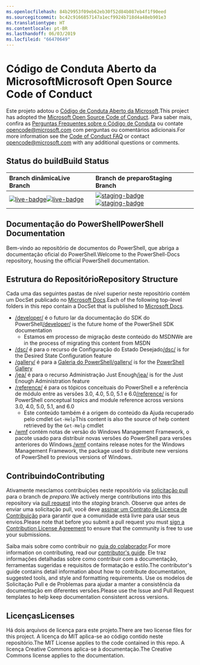 ```yaml
---
ms.openlocfilehash: 84b29953f09eb62eb30f52d84b087eb4f1f90eed
ms.sourcegitcommit: bc42c9166857147a1ecf9924b718d4a48eb901e3
ms.translationtype: HT
ms.contentlocale: pt-BR
ms.lasthandoff: 06/03/2019
ms.locfileid: "66470649"
---
```

# <a name="microsoft-open-source-code-of-conduct"></a><span data-ttu-id="07e34-101">Código de Conduta Aberto da Microsoft</span><span class="sxs-lookup"><span data-stu-id="07e34-101">Microsoft Open Source Code of Conduct</span></span>

<span data-ttu-id="07e34-102">Este projeto adotou o [Código de Conduta Aberto da Microsoft](https://opensource.microsoft.com/codeofconduct/).</span><span class="sxs-lookup"><span data-stu-id="07e34-102">This project has adopted the [Microsoft Open Source Code of Conduct](https://opensource.microsoft.com/codeofconduct/).</span></span>
<span data-ttu-id="07e34-103">Para saber mais, confira as [Perguntas Frequentes sobre o Código de Conduta](https://opensource.microsoft.com/codeofconduct/faq/) ou contate [opencode@microsoft.com](mailto:opencode@microsoft.com) com perguntas ou comentários adicionais.</span><span class="sxs-lookup"><span data-stu-id="07e34-103">For more information see the [Code of Conduct FAQ](https://opensource.microsoft.com/codeofconduct/faq/) or contact [opencode@microsoft.com](mailto:opencode@microsoft.com) with any additional questions or comments.</span></span>

[live-badge]: https://powershell.visualstudio.com/PowerShell-Docs/_apis/build/status/PowerShell-Docs-CI?branchName=live
[staging-badge]: https://powershell.visualstudio.com/PowerShell-Docs/_apis/build/status/PowerShell-Docs-CI?branchName=staging

## <a name="build-status"></a><span data-ttu-id="07e34-106">Status do build</span><span class="sxs-lookup"><span data-stu-id="07e34-106">Build Status</span></span>

| <span data-ttu-id="07e34-107">Branch dinâmica</span><span class="sxs-lookup"><span data-stu-id="07e34-107">Live Branch</span></span> | <span data-ttu-id="07e34-108">Branch de preparo</span><span class="sxs-lookup"><span data-stu-id="07e34-108">Staging Branch</span></span> |
|:------------|:---------------|
| <span data-ttu-id="07e34-109">[![live-badge][]][live-badge]</span><span class="sxs-lookup"><span data-stu-id="07e34-109">[![live-badge][]][live-badge]</span></span> | <span data-ttu-id="07e34-110">[![staging-badge][]][staging-badge]</span><span class="sxs-lookup"><span data-stu-id="07e34-110">[![staging-badge][]][staging-badge]</span></span>

## <a name="powershell-documentation"></a><span data-ttu-id="07e34-111">Documentação do PowerShell</span><span class="sxs-lookup"><span data-stu-id="07e34-111">PowerShell Documentation</span></span>

<span data-ttu-id="07e34-112">Bem-vindo ao repositório de documentos do PowerShell, que abriga a documentação oficial do PowerShell.</span><span class="sxs-lookup"><span data-stu-id="07e34-112">Welcome to the PowerShell-Docs repository, housing the official PowerShell documentation.</span></span>

## <a name="repository-structure"></a><span data-ttu-id="07e34-113">Estrutura do Repositório</span><span class="sxs-lookup"><span data-stu-id="07e34-113">Repository Structure</span></span>

<span data-ttu-id="07e34-114">Cada uma das seguintes pastas de nível superior neste repositório contém um DocSet publicado no [Microsoft Docs](https://docs.microsoft.com/powershell).</span><span class="sxs-lookup"><span data-stu-id="07e34-114">Each of the following top-level folders in this repo contain a DocSet that is published to [Microsoft Docs](https://docs.microsoft.com/powershell).</span></span>

- <span data-ttu-id="07e34-115">[/developer/](https://docs.microsoft.com/powershell/developer/) é o futuro lar da documentação do SDK do PowerShell</span><span class="sxs-lookup"><span data-stu-id="07e34-115">[/developer/](https://docs.microsoft.com/powershell/developer/) is the future home of the PowerShell SDK documentation</span></span>
  - <span data-ttu-id="07e34-116">Estamos em processo de migração deste conteúdo do MSDN</span><span class="sxs-lookup"><span data-stu-id="07e34-116">We are in the process of migrating this content from MSDN</span></span>
- <span data-ttu-id="07e34-117">[/dsc/](https://docs.microsoft.com/powershell/dsc/) é para o recurso de Configuração do Estado Desejado</span><span class="sxs-lookup"><span data-stu-id="07e34-117">[/dsc/](https://docs.microsoft.com/powershell/dsc/) is for the Desired State Configuration feature</span></span>
- <span data-ttu-id="07e34-118">[/gallery/](https://docs.microsoft.com/powershell/gallery) é para a [Galeria do PowerShell](https://www.powershellgallery.com/)</span><span class="sxs-lookup"><span data-stu-id="07e34-118">[/gallery/](https://docs.microsoft.com/powershell/gallery) is for the [PowerShell Gallery](https://www.powershellgallery.com/)</span></span>
- <span data-ttu-id="07e34-119">[/jea/](https://docs.microsoft.com/powershell/jea/) é para o recurso Administração Just Enough</span><span class="sxs-lookup"><span data-stu-id="07e34-119">[/jea/](https://docs.microsoft.com/powershell/jea/) is for the Just Enough Administration feature</span></span>
- <span data-ttu-id="07e34-120">[/reference/](https://docs.microsoft.com/powershell/scripting/) é para os tópicos conceituais do PowerShell e a referência de módulo entre as versões 3.0, 4.0, 5.0, 5.1 e 6.0</span><span class="sxs-lookup"><span data-stu-id="07e34-120">[/reference/](https://docs.microsoft.com/powershell/scripting/) is for PowerShell conceptual topics and module reference across versions 3.0, 4.0, 5.0, 5.1, and 6.0</span></span>
  - <span data-ttu-id="07e34-121">Este conteúdo também é a origem do conteúdo da Ajuda recuperado pelo cmdlet `Get-Help`</span><span class="sxs-lookup"><span data-stu-id="07e34-121">This content is also the source of help content retrieved by the `Get-Help` cmdlet</span></span>
- <span data-ttu-id="07e34-122">[/wmf](https://docs.microsoft.com/powershell/wmf/readme) contém notas de versão do Windows Management Framework, o pacote usado para distribuir novas versões do PowerShell para versões anteriores do Windows.</span><span class="sxs-lookup"><span data-stu-id="07e34-122">[/wmf](https://docs.microsoft.com/powershell/wmf/readme) contains release notes for the Windows Management Framework, the package used to distribute new versions of PowerShell to previous versions of Windows.</span></span>

## <a name="contributing"></a><span data-ttu-id="07e34-123">Contribuindo</span><span class="sxs-lookup"><span data-stu-id="07e34-123">Contributing</span></span>

<span data-ttu-id="07e34-124">Ativamente mesclamos contribuições neste repositório via [solicitação pull](https://help.github.com/articles/using-pull-requests/) para o branch de *preparo*.</span><span class="sxs-lookup"><span data-stu-id="07e34-124">We actively merge contributions into this repository via [pull request](https://help.github.com/articles/using-pull-requests/) into the *staging* branch.</span></span>
<span data-ttu-id="07e34-125">Observe que antes de enviar uma solicitação pull, você deve [assinar um Contrato de Licença de Contribuição](https://cla.microsoft.com/) para garantir que a comunidade está livre para usar seus envios.</span><span class="sxs-lookup"><span data-stu-id="07e34-125">Please note that before you submit a pull request you must [sign a Contribution License Agreement](https://cla.microsoft.com/) to ensure that the community is free to use your submissions.</span></span>

<span data-ttu-id="07e34-126">Saiba mais sobre como contribuir no [guia do colaborador](CONTRIBUTING.md).</span><span class="sxs-lookup"><span data-stu-id="07e34-126">For more information on contributing, read our [contributor's guide](CONTRIBUTING.md).</span></span>
<span data-ttu-id="07e34-127">Ele traz informações detalhadas sobre como contribuir com a documentação, ferramentas sugeridas e requisitos de formatação e estilo.</span><span class="sxs-lookup"><span data-stu-id="07e34-127">The contributor's guide contains detail information about how to contribute documentation, suggested tools, and style and formatting requirements.</span></span>
<span data-ttu-id="07e34-128">Use os modelos de Solicitação Pull e de Problemas para ajudar a manter a consistência da documentação em diferentes versões.</span><span class="sxs-lookup"><span data-stu-id="07e34-128">Please use the Issue and Pull Request templates to help keep documentation consistent across versions.</span></span>

## <a name="licenses"></a><span data-ttu-id="07e34-129">Licenças</span><span class="sxs-lookup"><span data-stu-id="07e34-129">Licenses</span></span>

<span data-ttu-id="07e34-130">Há dois arquivos de licença para este projeto.</span><span class="sxs-lookup"><span data-stu-id="07e34-130">There are two license files for this project.</span></span>
<span data-ttu-id="07e34-131">A licença do MIT aplica-se ao código contido neste repositório.</span><span class="sxs-lookup"><span data-stu-id="07e34-131">The MIT License applies to the code contained in this repo.</span></span>
<span data-ttu-id="07e34-132">A licença Creative Commons aplica-se à documentação.</span><span class="sxs-lookup"><span data-stu-id="07e34-132">The Creative Commons license applies to the documentation.</span></span>